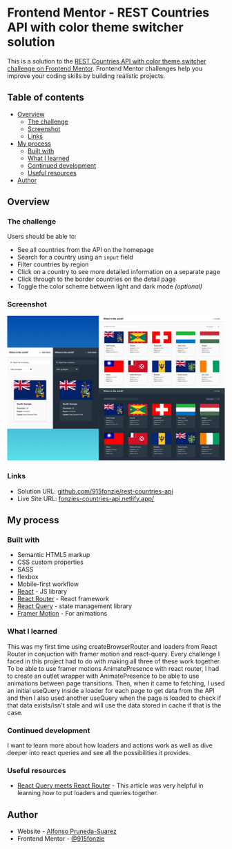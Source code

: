# Frontend Mentor - REST Countries API with color theme switcher solution

This is a solution to the [REST Countries API with color theme switcher challenge on Frontend Mentor](https://www.frontendmentor.io/challenges/rest-countries-api-with-color-theme-switcher-5cacc469fec04111f7b848ca). Frontend Mentor challenges help you improve your coding skills by building realistic projects. 

## Table of contents

- [Overview](#overview)
  - [The challenge](#the-challenge)
  - [Screenshot](#screenshot)
  - [Links](#links)
- [My process](#my-process)
  - [Built with](#built-with)
  - [What I learned](#what-i-learned)
  - [Continued development](#continued-development)
  - [Useful resources](#useful-resources)
- [Author](#author)


## Overview

### The challenge

Users should be able to:

- See all countries from the API on the homepage
- Search for a country using an `input` field
- Filter countries by region
- Click on a country to see more detailed information on a separate page
- Click through to the border countries on the detail page
- Toggle the color scheme between light and dark mode *(optional)*

### Screenshot

![](./screenshot.png)


### Links

- Solution URL: [github.com/915fonzie/rest-countries-api](https://github.com/915fonzie/rest-countries-api)
- Live Site URL: [fonzies-countries-api.netlify.app/](https://fonzies-countries-api.netlify.app/)

## My process

### Built with

- Semantic HTML5 markup
- CSS custom properties
- SASS
- flexbox
- Mobile-first workflow
- [React](https://reactjs.org/) - JS library
- [React Router](https://reactrouter.com/en/main) - React framework
- [React Query](https://tanstack.com/query/latest) - state management library
- [Framer Motion](https://www.framer.com/motion/) - For animations

### What I learned

This was my first time using createBrowserRouter and loaders from React Router in conjuction with framer motion and react-query.
Every challenge I faced in this project had to do with making all three of these work together.
To be able to use framer motions AnimatePresence with react router, I had to create an outlet wrapper with AnimatePresence to be able to use animations between page transitions.
Then, when it came to fetching, I used an initial useQuery inside a loader for each page to get data from the API and then I also used another useQuery when the page is loaded to check if that data exists/isn't stale and will use the data stored in cache if that is the case.

### Continued development

I want to learn more about how loaders and actions work as well as dive deeper into react queries and see all the possibilities it provides.

### Useful resources

- [React Query meets React Router](https://tkdodo.eu/blog/react-query-meets-react-router) - This article was very helpful in learning how to put loaders and queries together.


## Author

- Website - [Alfonso Pruneda-Suarez](https://www.fonziepruneda.com)
- Frontend Mentor - [@915fonzie](https://www.frontendmentor.io/profile/915fonzie)

